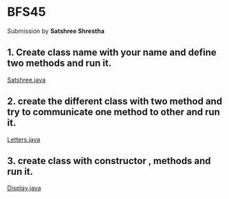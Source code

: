 # BFS45

Submission by <strong>Satshree Shrestha</strong>

## 1. Create class name with your name and define two methods and run it.

[Satshree.java](Satshree.java)

## 2. create the different class with two method and try to communicate one method to other and run it.

[Letters.java](Letters.java)

## 3. create class with constructor , methods and run it.

[Display.java](Display.java)
